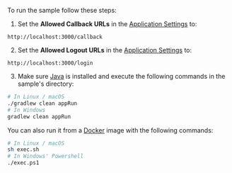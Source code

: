 To run the sample follow these steps:

1) Set the **Allowed Callback URLs** in the <a href="${manage_url}/#/applications/${account.clientId}/settings" target="_blank" rel="noreferrer">Application Settings</a> to:
```text
http://localhost:3000/callback
```

2) Set the **Allowed Logout URLs** in the <a href="${manage_url}/#/applications/${account.clientId}/settings" target="_blank" rel="noreferrer">Application Settings</a> to:
```text
http://localhost:3000/login
```

3) Make sure <a href="http://www.oracle.com/technetwork/java/javase/downloads/" target="_blank" rel="noreferrer">Java</a> is installed and execute the following commands in the sample's directory:

```bash
# In Linux / macOS
./gradlew clean appRun
# In Windows
gradlew clean appRun
```

You can also run it from a <a href="https://www.docker.com" target="_blank" rel="noreferrer">Docker</a> image with the following commands:

```bash
# In Linux / macOS
sh exec.sh
# In Windows' Powershell
./exec.ps1
```